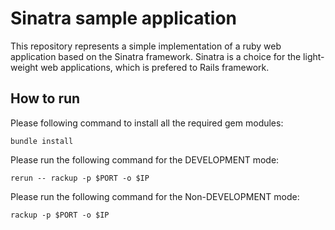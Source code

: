 # Sinatra sample application
This repository represents a simple implementation of a ruby web application based on the Sinatra framework. Sinatra is a choice for the light-weight web applications, which is prefered to Rails framework.

## How to run
Please following command to install all the required gem modules:

```
bundle install
```

Please run the following command for the DEVELOPMENT mode:

```
rerun -- rackup -p $PORT -o $IP
```

Please run the following command for the Non-DEVELOPMENT mode:

```
rackup -p $PORT -o $IP
```
